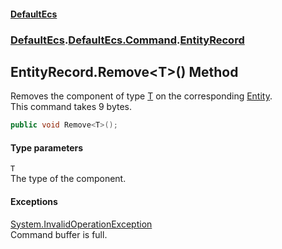 #### [DefaultEcs](./index.md 'index')
### [DefaultEcs](./index.md 'index').[DefaultEcs.Command](./DefaultEcs-Command.md 'DefaultEcs.Command').[EntityRecord](./DefaultEcs-Command-EntityRecord.md 'DefaultEcs.Command.EntityRecord')
## EntityRecord.Remove&lt;T&gt;() Method
Removes the component of type [T](#DefaultEcs-Command-EntityRecord-Remove-T-()-T 'DefaultEcs.Command.EntityRecord.Remove&lt;T&gt;().T') on the corresponding [Entity](./DefaultEcs-Entity.md 'DefaultEcs.Entity').  
This command takes 9 bytes.  
```C#
public void Remove<T>();
```
#### Type parameters
<a name='DefaultEcs-Command-EntityRecord-Remove-T-()-T'></a>
`T`  
The type of the component.  
#### Exceptions
[System.InvalidOperationException](https://docs.microsoft.com/en-us/dotnet/api/System.InvalidOperationException 'System.InvalidOperationException')  
Command buffer is full.  
